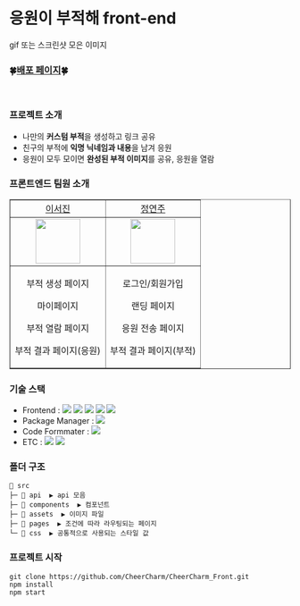 # 응원이 부적해 front-end

gif 또는 스크린샷 모은 이미지

### 🍀[배포 페이지](https://)🍀
<br>

### 프로젝트 소개
- 나만의 **커스텀 부적**을 생성하고 링크 공유
- 친구의 부적에 **익명 닉네임과 내용**을 남겨 응원
- 응원이 모두 모이면 **완성된 부적 이미지**를 공유, 응원을 열람


### 프론트엔드 팀원 소개

<table border="" cellspacing="0" cellpadding="0" width="100%">
    <tr width="100%">
        <td  align="center"><a href="https://github.com/529539">이서진</a></td>
        <td  align="center"><a href="https://github.com/yyeonzu">정연주</a></td>
    </tr>
    <tr width="100%">
    <td  align="center"><img src = "https://ifh.cc/g/3pJqOT.jpg" width="80px"/></td>
    <td  align="center"><img src = "https://ifh.cc/g/cSVQ1D.jpg" width="80px"/></td>
    </tr>
    <tr width="100%">
      <td  align="center"><p>부적 생성 페이지</p><p>마이페이지</p><p>부적 열람 페이지</p><p>부적 결과 페이지(응원)</p></td>
      <td  align="center"><p>로그인/회원가입</p><p>랜딩 페이지</p><p>응원 전송 페이지</p><p>부적 결과 페이지(부적)</p></td>
   </tr>
</table>

### 기술 스택
- Frontend : <img src="https://img.shields.io/badge/React-61DAFB?style=flat-square&logo=React&logoColor=white"> <img src="https://img.shields.io/badge/Redux-764ABC?style=flat-square&logo=Redux&logoColor=white"> <img src="https://img.shields.io/badge/ReduxToolkit-764ABC?style=flat-square&logo=Redux&logoColor=white"> <img src="https://img.shields.io/badge/ReduxPersist-764ABC?style=flat-square&logo=Redux&logoColor=white"> <img src="https://img.shields.io/badge/styled_components-DB7093?style=flat-square&logo=styled-components&logoColor=white">
- Package Manager : <img src="https://img.shields.io/badge/npm-CB3837?style=flat-square&logo=npm&logoColor=white">
- Code Formmater : <img src="https://img.shields.io/badge/Prettier-F7B93E?style=flat-square&logo=React&logoColor=white">
- ETC : <img src="https://img.shields.io/badge/GitHub-181717?style=flat-square&logo=GitHub&logoColor=white"/> <img src="https://img.shields.io/badge/Figma-F24E1E?style=flat-square&logo=Figma&logoColor=white"/> 

### 폴더 구조
```
📂 src
├─ 📂 api  ▶️ api 모음
├─ 📂 components  ▶️ 컴포넌트
├─ 📂 assets  ▶️ 이미지 파일
├─ 📂 pages  ▶️ 조건에 따라 라우팅되는 페이지
└─ 📂 css  ▶️ 공통적으로 사용되는 스타일 값
```

### 프로젝트 시작
```
git clone https://github.com/CheerCharm/CheerCharm_Front.git
npm install
npm start
```
